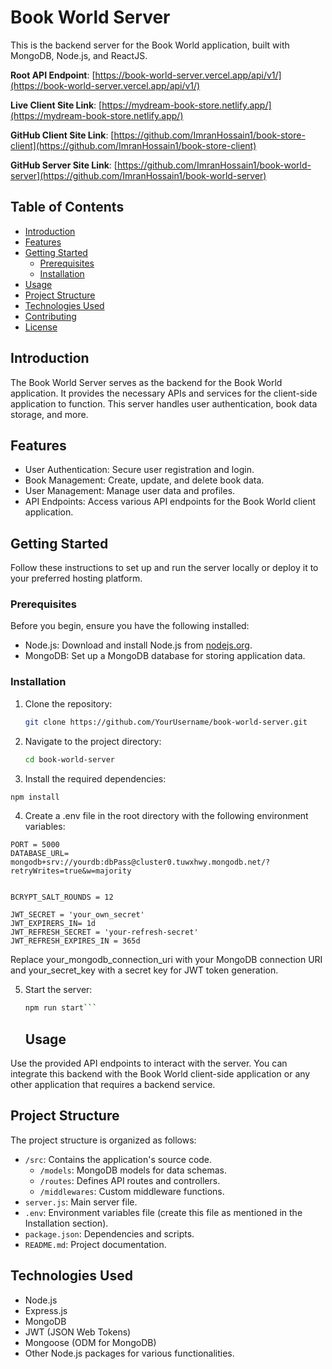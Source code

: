# Book World Server

This is the backend server for the Book World application, built with MongoDB, Node.js, and ReactJS.

**Root API Endpoint**: [https://book-world-server.vercel.app/api/v1/](https://book-world-server.vercel.app/api/v1/)

**Live Client Site Link**: [https://mydream-book-store.netlify.app/](https://mydream-book-store.netlify.app/)

**GitHub Client Site Link**: [https://github.com/ImranHossain1/book-store-client](https://github.com/ImranHossain1/book-store-client)

**GitHub Server Site Link**: [https://github.com/ImranHossain1/book-world-server](https://github.com/ImranHossain1/book-world-server)

## Table of Contents

- [Introduction](#introduction)
- [Features](#features)
- [Getting Started](#getting-started)
  - [Prerequisites](#prerequisites)
  - [Installation](#installation)
- [Usage](#usage)
- [Project Structure](#project-structure)
- [Technologies Used](#technologies-used)
- [Contributing](#contributing)
- [License](#license)

## Introduction

The Book World Server serves as the backend for the Book World application. It provides the necessary APIs and services for the client-side application to function. This server handles user authentication, book data storage, and more.

## Features

- User Authentication: Secure user registration and login.
- Book Management: Create, update, and delete book data.
- User Management: Manage user data and profiles.
- API Endpoints: Access various API endpoints for the Book World client application.

## Getting Started

Follow these instructions to set up and run the server locally or deploy it to your preferred hosting platform.

### Prerequisites

Before you begin, ensure you have the following installed:

- Node.js: Download and install Node.js from [nodejs.org](https://nodejs.org/).
- MongoDB: Set up a MongoDB database for storing application data.

### Installation

1. Clone the repository:

   ```bash
   git clone https://github.com/YourUsername/book-world-server.git
   ```

2. Navigate to the project directory:

   ```bash
   cd book-world-server
   ```

3. Install the required dependencies:

```bash
npm install
```

4. Create a .env file in the root directory with the following environment variables:

```NODE_ENV = development
PORT = 5000
DATABASE_URL= mongodb+srv://yourdb:dbPass@cluster0.tuwxhwy.mongodb.net/?retryWrites=true&w=majority


BCRYPT_SALT_ROUNDS = 12

JWT_SECRET = 'your_own_secret'
JWT_EXPIRERS_IN= 1d
JWT_REFRESH_SECRET = 'your-refresh-secret'
JWT_REFRESH_EXPIRES_IN = 365d

```

Replace your_mongodb_connection_uri with your MongoDB connection URI and your_secret_key with a secret key for JWT token generation.

5. Start the server:

   ````bash
   npm run start```
   ````

   ## Usage

Use the provided API endpoints to interact with the server. You can integrate this backend with the Book World client-side application or any other application that requires a backend service.

## Project Structure

The project structure is organized as follows:

- `/src`: Contains the application's source code.
  - `/models`: MongoDB models for data schemas.
  - `/routes`: Defines API routes and controllers.
  - `/middlewares`: Custom middleware functions.
- `server.js`: Main server file.
- `.env`: Environment variables file (create this file as mentioned in the Installation section).
- `package.json`: Dependencies and scripts.
- `README.md`: Project documentation.

## Technologies Used

- Node.js
- Express.js
- MongoDB
- JWT (JSON Web Tokens)
- Mongoose (ODM for MongoDB)
- Other Node.js packages for various functionalities.
